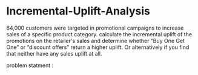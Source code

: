 # Incremental-Uplift-Analysis
64,000 customers were targeted in promotional campaigns to increase sales of a specific product category. calculate the incremental uplift of the promotions on the retailer's sales and determine whether “Buy One Get One” or “discount offers” return a higher uplift. Or alternatively if you find that neither have any sales uplift at all. 

problem statment :
